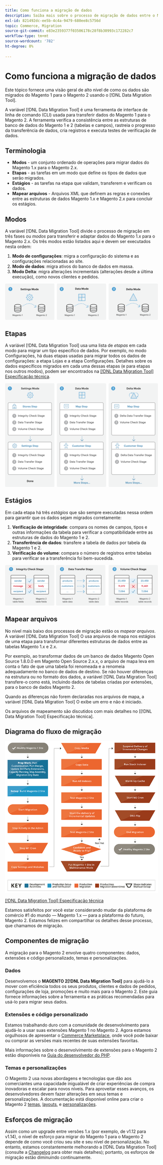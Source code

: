 ```yaml
---
title: Como funciona a migração de dados
description: Saiba mais sobre o processo de migração de dados entre o Magento 1 e o Magento 2, incluindo terminologia, diagramas de fluxo de trabalho e etapas.
exl-id: 821492dc-ee5b-4c4a-9479-680ee8c5756d
topic: Commerce, Migration
source-git-commit: e83e2359377f03506178c28f8b30993c172282c7
workflow-type: tm+mt
source-wordcount: '782'
ht-degree: 0%

---
```


# Como funciona a migração de dados

Este tópico fornece uma visão geral de alto nível de como os dados são migrados do Magento 1 para o Magento 2 usando o [!DNL Data Migration Tool].

A variável [!DNL Data Migration Tool] é uma ferramenta de interface de linha de comando (CLI) usada para transferir dados do Magento 1 para o Magento 2. A ferramenta verifica a consistência entre as estruturas de banco de dados do Magento 1 e 2 (tabelas e campos), rastreia o progresso da transferência de dados, cria registros e executa testes de verificação de dados.

## Terminologia

* **Modos** - um conjunto ordenado de operações para migrar dados do Magento 1.x para o Magento 2.x.
* **Etapas** - as tarefas em um modo que define os tipos de dados que serão migrados.
* **Estágios** - as tarefas na etapa que validam, transferem e verificam os dados.
* **Mapear arquivos** - Arquivos XML que definem as regras e conexões entre as estruturas de dados Magento 1.x e Magento 2.x para concluir os estágios.

## Modos

A variável [!DNL Data Migration Tool] divide o processo de migração em três fases ou *modos* para transferir e adaptar dados do Magento 1.x para o Magento 2.x. Os três modos estão listados aqui e devem ser executados nesta ordem:

1. **Modo de configurações**: migra a configuração do sistema e as configurações relacionadas ao site.
1. **Modo de dados**: migra ativos do banco de dados em massa.
1. **Modo Delta**: migra alterações incrementais (alterações desde a última execução), como novos clientes e pedidos.

![Modos de migração](../../assets/data-migration/MigrationModes2.png)

## Etapas

A variável [!DNL Data Migration Tool] usa uma lista de *etapas* em cada modo para migrar um tipo específico de dados. Por exemplo, no modo Configurações, há duas etapas usadas para migrar todos os dados de configurações: a etapa Lojas e a etapa Configurações. Detalhes sobre os dados específicos migrados em cada uma dessas etapas (e para etapas nos outros modos), podem ser encontrados na [[!DNL Data Migration Tool] Especificação técnica](technical-specification.md).

![Visão geral da migração](../../assets/data-migration/MigrationOverview2.png)

## Estágios

Em cada etapa há três *estágios* que são sempre executadas nessa ordem para garantir que os dados sejam migrados corretamente:

1. **Verificação de integridade**: compara os nomes de campos, tipos e outras informações da tabela para verificar a compatibilidade entre as estruturas de dados do Magento 1 e 2.
1. **Transferência de dados**: transfere a tabela de dados por tabela da Magento 1 e 2.
1. **Verificação do volume**: compara o número de registros entre tabelas para verificar se a transferência foi bem-sucedida.

![Estágios de migração](../../assets/data-migration/MigrationSteps2.png)

## Mapear arquivos

No nível mais baixo dos processos de migração estão os *mapear arquivos*. A variável [!DNL Data Migration Tool] O usa arquivos de mapa nos estágios de uma etapa para transformar diferentes estruturas de dados entre as tabelas Magento 1.x e 2.x.

Por exemplo, ao transformar dados de um banco de dados Magento Open Source 1.8.0.0 em Magento Open Source 2.x.x, o arquivo de mapa leva em conta o fato de que uma tabela foi renomeada e a renomeia adequadamente no banco de dados de destino. Se não houver diferenças na estrutura ou no formato dos dados, a variável [!DNL Data Migration Tool] transfere-o como está, incluindo dados de tabelas criadas por extensões, para o banco de dados Magento 2.

Quando as diferenças não forem declaradas nos arquivos de mapa, a variável [!DNL Data Migration Tool] O exibe um erro e não é iniciado.

Os arquivos de mapeamento são discutidos com mais detalhes no [[!DNL Data Migration Tool] Especificação técnica].

## Diagrama do fluxo de migração

![Fluxo de migração](../../assets/data-migration/migration_flow.png)

[[!DNL Data Migration Tool] Especificação técnica](technical-specification.md)

Estamos satisfeitos por você estar considerando mudar da plataforma de comércio #1 do mundo — Magento 1.x — para a plataforma do futuro, Magento 2. Estamos felizes em compartilhar os detalhes desse processo, que chamamos de migração.

## Componentes de migração

A migração para o Magento 2 envolve quatro componentes: dados, extensões e código personalizado, temas e personalizações.

### Dados

Desenvolvemos o **MAGENTO 2[!DNL Data Migration Tool]** para ajudá-lo a mover com eficiência todos os seus produtos, clientes e dados de pedidos, configurações de loja, promoções e muito mais para o Magento 2. Este guia fornece informações sobre a ferramenta e as práticas recomendadas para usá-lo para migrar seus dados.

### Extensões e código personalizado

Estamos trabalhando duro com a comunidade de desenvolvimento para ajudá-lo a usar suas extensões Magento 1 no Magento 2. Agora estamos orgulhosos de apresentar o [Commerce Marketplace](https://marketplace.magento.com/), onde você pode baixar ou comprar as versões mais recentes de suas extensões favoritas.

Mais informações sobre o desenvolvimento de extensões para o Magento 2 estão disponíveis na [Guia do desenvolvedor do PHP](https://developer.adobe.com/commerce/php/development/).

### Temas e personalizações

O Magento 2 usa novas abordagens e tecnologias que dão aos comerciantes uma capacidade inigualável de criar experiências de compra inovadoras e escalar para novos níveis. Para aproveitar esses avanços, os desenvolvedores devem fazer alterações em seus temas e personalizações. A documentação está disponível online para criar o Magento 2 [temas](https://developer.adobe.com/commerce/frontend-core/guide/themes/), [layouts](https://developer.adobe.com/commerce/frontend-core/guide/layouts/), e [personalizações](https://developer.adobe.com/commerce/frontend-core/guide/layouts/xml-manage/).

## Esforços de migração

Assim como um upgrade entre versões 1.x (por exemplo, de v1.12 para v1.14), o nível de esforço para migrar do Magento 1 para o Magento 2 depende de como você criou seu site e seu nível de personalização.
No entanto, estamos constantemente melhorando a [!DNL Data Migration Tool] (consulte a [Changelog](https://github.com/magento/data-migration-tool/blob/2.3/CHANGELOG.md) para obter mais detalhes); portanto, os esforços de migração estão diminuindo continuamente.
